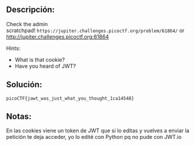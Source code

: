 ## Descripción:
Check the admin scratchpad! `https://jupiter.challenges.picoctf.org/problem/61864/` or http://jupiter.challenges.picoctf.org:61864

Hints:
- What is that cookie?
- Have you heard of JWT?

## Solución:
```
picoCTF{jawt_was_just_what_you_thought_1ca14548}
```

## Notas:
En las cookies viene un token de JWT que si lo editas y vuelves a enviar la petición te deja acceder, yo lo edité con Python pq no pude con JWT.io
